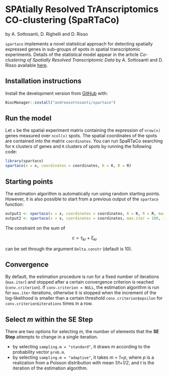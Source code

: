 
<!-- README.md is generated from README.Rmd. Please edit that file -->

# **SPA**tially **R**esolved **T**r**A**nscriptomics **CO**-clustering (SpaRTaCo)

by A. Sottosanti, D. Righelli and D. Risso

<!-- badges: start -->

<!-- badges: end -->

`spartaco` implements a novel statistical approach for detecting spatially expressed genes in sub-groups of spots in spatial transcriptomic experiments. Details of the statistical model appear in the article *Co-clustering of Spatially Resolved Transcriptomic Data* by A. Sottosanti and D. Risso available [here](https://arxiv.org/abs/2110.04872).

## Installation instructions

Install the development version from
[GitHub](https://github.com/andreasottosanti/spartaco) with:

``` r
BiocManager::install("andreasottosanti/spartaco")
```

## Run the model

Let `x` be the spatial experiment matrix containing the expression of `nrow(x)` genes measured over `ncol(x)` spots. The spatial coordinates of the spots are contained into the matrix `coordinates`. You can run SpaRTaCo searching for `K` clusters of genes and `R` clusters of spots by running the following code:

``` r
library(spartaco)
spartaco(x = x, coordinates = coordinates, K = K, R = R) 
```

## Starting points

The estimation algorithm is automatically run using random starting points. However, it is also possible to start from a previous output of the `spartaco` function:

``` r 
output1 <- spartaco(x = x, coordinates = coordinates, K = K, R = R, max.iter = 100)
output2 <- spartaco(x = x, coordinates = coordinates, max.iter = 100, input.values = output1)
```
The constraint on the sum of 
``` math 
c = \tau_{kr}+\xi_{kr}
```
can be set through the argument `Delta.constr` (default is 10).

## Convergence

By default, the estimation procedure is run for a fixed number of iterations (`max.iter`) and stopped after a certain convergence criterion is reached (`conv.criterion`). If `conv.criterion = NULL`, the estimation algorithm is run for `max.iter` iterations, otherwise it is stopped when the increment of the log-likelihood is smaller than a certain threshold `conv.criterion$epsilon` for `conv.criterion$iterations` times in a row. 

## Select *m* within the **SE Step**

There are two options for selecting *m*, the number of elements that the **SE Step** attempts to change in a single iteration.
* by selecting `sampling.m = "standard"`, it draws *m* according to the probability vector `prob.m`.
* by selecting `sampling.m = "adaptive"`, it takes *m = 1+p*, where *p* is a realization from a Poisson distribution with mean *1/t+1/2*, and *t* is the iteration of the estimation algorithm.

